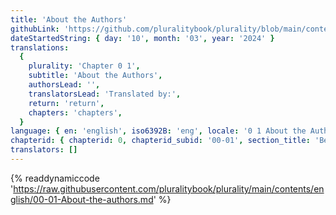 ```yaml
---
title: 'About the Authors'
githubLink: 'https://github.com/pluralitybook/plurality/blob/main/contents/english/00-01-About-the-authors.md'
dateStartedString: { day: '10', month: '03', year: '2024' }
translations:
  {
    plurality: 'Chapter 0 1',
    subtitle: 'About the Authors',
    authorsLead: '',
    translatorsLead: 'Translated by:',
    return: 'return',
    chapters: 'chapters',
  }
language: { en: 'english', iso6392B: 'eng', locale: '0 1 About the Authors' }
chapterid: { chapterid: 0, chapterid_subid: '00-01', section_title: 'Before you read' }
translators: []
---
```

{% readdynamiccode 'https://raw.githubusercontent.com/pluralitybook/plurality/main/contents/english/00-01-About-the-authors.md' %}
